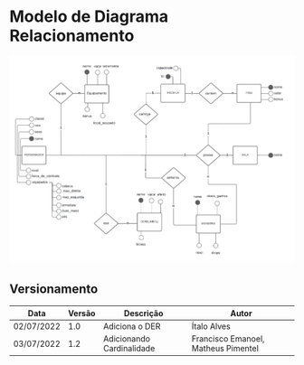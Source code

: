 # Modelo de Diagrama Relacionamento

<div align="center">
    <img src="../../assets/images/DER.png">
</div>

## Versionamento

| Data       | Versão | Descrição                    | Autor                |
| ---------- | ------ | --------------------------   | ---------------------|
| 02/07/2022 | 1.0    | Adiciona o DER     | Ítalo Alves |
| 03/07/2022 | 1.2    | Adicionando Cardinalidade  | Francisco Emanoel, Matheus Pimentel |
